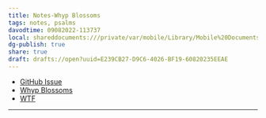 ```yaml
---
title: Notes-Whyp Blossoms
tags: notes, psalms
davodtime: 09082022-113737
local: shareddocuments:///private/var/mobile/Library/Mobile%20Documents/iCloud~md~obsidian/Documents/OBSHIDDIAN/drafts/E239CB27-D9C6-4026-BF19-60820235EEAE.md
dg-publish: true
share: true
draft: drafts://open?uuid=E239CB27-D9C6-4026-BF19-60820235EEAE
---
```


- [GitHub Issue](https://github.com/extratone/bilge/issues/75) 
- [Whyp Blossoms](drafts://open?uuid=EEC136D5-08DC-465C-89A6-26EB96E4E640)
- [WTF](https://davidblue.wtf/drafts/E239CB27-D9C6-4026-BF19-60820235EEAE.html)

---

